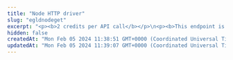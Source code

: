 ```yaml
---
title: "Node HTTP driver"
slug: "egldnodeget"
excerpt: "<p><b>2 credits per API call</b></p>\n<p><b>This endpoint is deprecated. Use the <a href=\"https://apidoc.tatum.io/tag/Node-RPC\" target=\"_blank\">HTTP-based JSON RPC driver</a> instead.</b></p><br/>\n<p>Use this endpoint URL as a http-based driver to connect directly to the EGLD node provided by Tatum.\nTo learn more about EGLD, visit the <a href=\"https://docs.elrond.com/sdk-and-tools/rest-api/nodes/\" target=\"_blank\">EGLD developer's guide</a>.</p>"
hidden: false
createdAt: "Mon Feb 05 2024 11:38:51 GMT+0000 (Coordinated Universal Time)"
updatedAt: "Mon Feb 05 2024 11:39:07 GMT+0000 (Coordinated Universal Time)"
---
```

